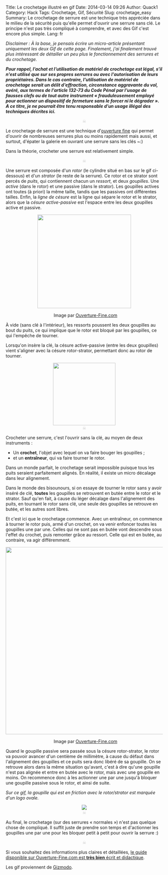 Title: Le crochetage illustré en gif
Date: 2014-03-14 09:26 
Author: Quack1
Category: Hack
Tags: Crochetage, Gif, Sécurité
Slug: crochetage_easy
Summary: Le crochetage de serrure est une technique très appréciée dans le milieu de la sécurité puis qu'elle permet d'ouvrir une serrure sans clé. Le principe n'est pas très compliqué à comprendre, et avec des Gif c'est encore plus simple.
Lang: fr

_Disclaimer : À la base, je pensais écrire un micro-article présentant uniquement les deux Gif de cette page. Finalement, j'ai finalement trouvé plus intéressant de détailler un peu plus le fonctionnement des serrures et du crochetage._

_**Pour rappel, l’achat et l’utilisation de matériel de crochetage est légal, s'il n'est utilisé que sur ses propres serrures ou avec l'autorisation de leurs propriétaires. Dans le cas contraire, l'utilisation de matériel de crochetage serait un délit d'effraction, circonstance aggravante du vol, avéré, aux termes de l’article 132-73 du Code Pénal par l’usage de fausses clefs ou de tout autre instrument « frauduleusement employé pour actionner un dispositif de fermeture sans le forcer ni le dégrader ». A ce titre, je ne pourrait être tenu responsable d’un usage illégal des techniques décrites ici.**_

<div align="center" style="color:#ccc;">☠</div>

Le crochetage de serrure est une technique d'[ouverture fine](http://fr.wikipedia.org/wiki/Crochetage) qui permet d'ouvrir de nombreuses serrures plus ou moins rapidement mais aussi, et surtout, d'épater la galerie en ouvrant une serrure sans les clés ~:)

Dans la théorie, crocheter une serrure est relativement simple.

<div align="center" style="color:#ccc;">☠</div>

Une serrure est composée d'un _rotor_ (le cylindre situé en bas sur le gif ci-dessous) et d'un _strator_ (le reste de la serrure). Ce rotor et ce strator sont percés de _puits_, qui contiennent chacun un _ressort_, et deux _goupilles_. Une _active_ (dans le rotor) et une passive (dans le strator). Les goupilles actives ont toutes (à priori) la même taille, tandis que les passives ont différentes tailles. Enfin, la _ligne de césure_ est la ligne qui sépare le rotor et le strator, alors que la _césure active-passive_ est l'espace entre les deux goupilles active et passive.

<div align=center><a href="/upload/serrure_coupe.png"><img src="/upload/serrure_coupe.png" height="300px" align=center /></a>
<p>&nbsp;
Image par <a href="http://www.ouverture-fine.com">Ouverture-Fine.com</p></a></div>

À vide (sans clé à l'intérieur), les ressorts poussent les deux goupilles au bout du puits, ce qui implique que le rotor est bloqué par les goupilles, ce qui l'empêche de tourner.

Lorsqu'on insère la clé, la césure active-passive (entre les deux goupilles) vient s'aligner avec la césure rotor-strator, permettant donc au rotor de tourner.

<div align=center><a href="/upload/serrure-gif-2.gif"><img src="/upload/serrure-gif-2.gif" height="200px" align=center /></a></div>

<div align="center" style="color:#ccc;">☠</div>

Crocheter une serrure, c'est l'ouvrir sans la clé, au moyen de deux instruments : 

- Un **crochet**, l'objet avec lequel on va faire bouger les goupilles ;
- et un **entraîneur**, qui va faire tourner le rotor.

Dans un monde parfait, le crochetage serait impossible puisque tous les puits seraient parfaitement alignés. En réalité, il existe un micro décalage dans leur alignement. 

Dans le monde des bisounours, si on essaye de tourner le rotor sans y avoir inséré de clé, **toutes** les goupilles se retrouvent en butée entre le rotor et le strator. Sauf qu'en fait, à cause du léger décalage dans l'alignement des puits, en tournant le rotor sans clé, une seule des goupilles se retrouve en butée, et les autres sont libres.

Et c'est ici que le crochetage commence. Avec un entraîneur, on commence à tourner le rotor puis, armé d'un crochet, on va venir enfoncer toutes les goupilles une par une. Celles qui ne sont pas en butée vont descendre sous l'effet du crochet, puis remonter grâce au ressort. Celle qui est en butée, au contraire, va agir différemment.

<div align=center><a href="/upload/serrure_alignement.png"><img src="/upload/serrure_alignement.png" width="600px" align=center /></a>
<p>&nbsp;
Image par <a href="http://www.ouverture-fine.com">Ouverture-Fine.com</p></a></div>

Quand le goupille passive sera passée sous la césure rotor-strator, le rotor va pouvoir avancer d'un centième de millimètre, à cause du défaut dans l'alignement des goupilles et ce puits sera donc libéré de sa goupille. On se retrouve alors dans la même situation qu'avant, c'est à dire qu'une goupille n'est pas alignée et entre en butée avec le rotor, mais avec une goupille en moins. On recommence donc à les actionner une par une jusqu'à bloquer une goupille passive sous le rotor, et ainsi de suite.

_Sur ce gif, la goupille qui est en friction avec le rotor/strator est marquée d'un logo ovale._

<div align=center><a href="/upload/serrure-gif-1.gif"><img src="/upload/serrure-gif-1.gif" align=center /></a></div>

<div align="center" style="color:#ccc;">☠</div>

Au final, le crochetage (sur des serrures « normales ») n'est pas quelque chose de compliqué. Il suffit juste de prendre son temps et d'actionner les goupilles une par une pour les bloquer petit à petit pour ouvrir la serrure :)

<div align="center" style="color:#ccc;">☠</div>

Si vous souhaitez des informations plus claires et détaillées, [le guide disponible sur Ouverture-Fine.com est **très bien** écrit et didactique](http://www.ouverture-fine.com/guide/Guide_de_crochetage_OFC.pdf).

Les gif proviennent de [Gizmodo](http://www.gizmodo.fr/2014/03/05/crocheter-serrure.html).